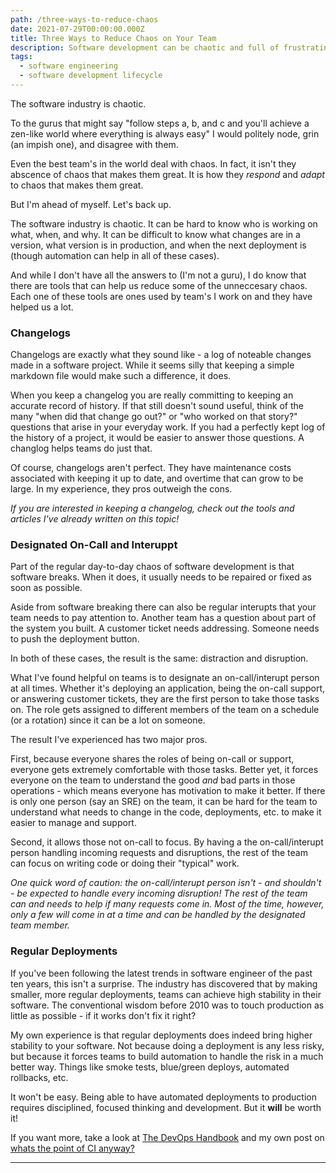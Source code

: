 ```yaml
---
path: /three-ways-to-reduce-chaos
date: 2021-07-29T00:00:00.000Z
title: Three Ways to Reduce Chaos on Your Team
description: Software development can be chaotic and full of frustrating situations. Here are some ways to reduce the unneccesary chaos.
tags:
  - software engineering
  - software development lifecycle
---
```




The software industry is chaotic. 

To the gurus that might say "follow steps a, b, and c and you'll achieve a zen-like world where everything is always easy" I would politely node, grin (an impish one), and disagree with them. 

Even the best team's in the world deal with chaos. In fact, it isn't they abscence of chaos that makes them great. It is how they _respond_ and _adapt_ to chaos that makes them great.

But I'm ahead of myself. Let's back up.

The software industry is chaotic. It can be hard to know who is working on what, when, and why. It can be difficult to know what changes are in a version, what version is in production, and when the next deployment is (though automation can help in all of these cases).

And while I don't have all the answers to (I'm not a guru), I do know that there are tools that can help us reduce some of the unneccesary chaos. Each one of these tools are ones used by team's I work on and they have helped us a lot.

### Changelogs

Changelogs are exactly what they sound like - a log of noteable changes made in a software project. While it seems silly that keeping a simple markdown file would make such a difference, it does.

When you keep a changelog you are really committing to keeping an accurate record of history. If that still doesn't sound useful, think of the many "when did that change go out?" or "who worked on that story?" questions that arise in your everyday work. If you had a perfectly kept log of the history of a project, it would be easier to answer those questions. A changlog helps teams do just that.

Of course, changelogs aren't perfect. They have maintenance costs associated with keeping it up to date, and overtime that can grow to be large. In my experience, they pros outweigh the cons.

_If you are interested in keeping a changelog, check out the tools and articles I've already written on this topic!_

### Designated On-Call and Interuppt

Part of the regular day-to-day chaos of software development is that software breaks. When it does, it usually needs to be repaired or fixed as soon as possible.

Aside from software breaking there can also be regular interupts that your team needs to pay attention to. Another team has a question about part of the system you built. A customer ticket needs addressing. Someone needs to push the deployment button.

In both of these cases, the result is the same: distraction and disruption. 

What I've found helpful on teams is to designate an on-call/interupt person at all times. Whether it's deploying an application, being the on-call support, or answering customer tickets, they are the first person to take those tasks on. The role gets assigned to different members of the team on a schedule (or a rotation) since it can be a lot on someone. 

The result I've experienced has two major pros.

First, because everyone shares the roles of being on-call or support, everyone gets extremely comfortable with those tasks. Better yet, it forces everyone on the team to understand the good _and_ bad parts in those operations - which means everyone has motivation to make it better. If there is only one person (say an SRE) on the team, it can be hard for the team to understand what needs to change in the code, deployments, etc. to make it easier to manage and support.

Second, it allows those not on-call to focus. By having a the on-call/interupt person handling incoming requests and disruptions, the rest of the team can focus on writing code or doing their "typical" work. 

_One quick word of caution: the on-call/interupt person isn't - and shouldn't - be expected to handle every incoming disruption! The rest of the team can and needs to help if many requests come in. Most of the time, however, only a few will come in at a time and can be handled by the designated team member._

### Regular Deployments

If you've been following the latest trends in software engineer of the past ten years, this isn't a surprise. The industry has discovered that by making smaller, more regular deployments, teams can achieve high stability in their software. The conventional wisdom before 2010 was to touch production as little as possible - if it works don't fix it right?

My own experience is that regular deployments does indeed bring higher stability to your software. Not because doing a deployment is any less risky, but because it forces teams to build automation to handle the risk in a much better way. Things like smoke tests, blue/green deploys, automated rollbacks, etc. 

It won't be easy. Being able to have automated deployments to production requires disciplined, focused thinking and development. But it **will** be worth it!

If you want more, take a look at [The DevOps Handbook](https://www.amazon.com/dp/1942788002/ref=cm_sw_r_tw_dp_DM172Z4HB3RAGBEM2E1Q?_encoding=UTF8&psc=1) and my own post on [whats the point of CI anyway?](https://dangoslen.me/blog/whats-the-point-of-ci-anyway/)

---

